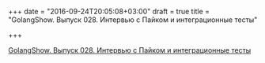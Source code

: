 +++
date = "2016-09-24T20:05:08+03:00"
draft = true
title = "GolangShow. Выпуск 028. Интервью с Пайком и интеграционные тесты"

+++

<p><a href="http://golangshow.com/episode/2015/11-19-028/">GolangShow. Выпуск 028. Интервью с Пайком и интеграционные тесты</a></p>
